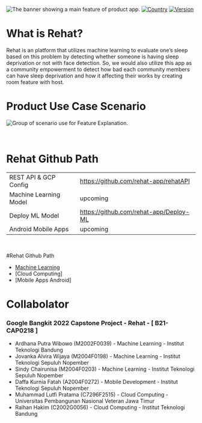![The banner showing a main feature of product app.](https://storage.googleapis.com/rehat/Intro.png)
[![Country](https://img.shields.io/badge/country-Indonesia-blue.svg)](#)
[![Version](https://badgen.net/badge/Rehat/Alpha/f2a)](#)

# What is **Rehat**?

Rehat is an platform that utilizes machine learning to evaluate one’s sleep based on this problem by detecting whether someone is having sleep deprivation or not with face detection. So, we would also utilize this app as a community empowerment to detect how bad each community members can have sleep deprivation and how it affecting their works by creating room feature with host.

#

# Product Use Case Scenario

![Group of scenario use for Feature Explanation.](https://storage.googleapis.com/rehat/Scenario%20Feature%20Use.png)

</br>

# Rehat Github Path

|                        |                                        |
| ---------------------- | -------------------------------------- |
| REST API & GCP Config  | https://github.com/rehat-app/rehatAPI  |
| Machine Learning Model | upcoming                               |
| Deploy ML Model        | https://github.com/rehat-app/Deploy-ML |
| Android Mobile Apps    | upcoming                               |

</br>

#Rehat Github Path
* [Machine Learning](https://github.com/sindychairunisa/Rehat-ML)
* [Cloud Computing]
* [Mobile Apps Android]

# Collabolator

### Google Bangkit 2022 Capstone Project - Rehat - [ B21-CAP0218 ]

- Ardhana Putra Wibowo (M2002F0039) - Machine Learning - Institut Teknologi Bandung
- Jovanka Alvira Wijaya (M2004F0198) - Machine Learning - Institut Teknologi Sepuluh Nopember
- Sindy Chairunisa (M2004F0203) - Machine Learning - Institut Teknologi Sepuluh Nopember
- Daffa Kurnia Fatah (A2004F0272) - Mobile Development - Institut Teknologi Sepuluh Nopember
- Muhammad Lutfi Pratama (C7296F2515) - Cloud Computing - Universitas Pembangunan Nasional Veteran Jawa Timur
- Raihan Hakim (C2002G0056) - Cloud Computing - Institut Teknologi Bandung
